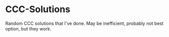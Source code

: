 # CCC-Solutions
Random CCC solutions that I've done. May be inefficient, probably not best option, but they work.
